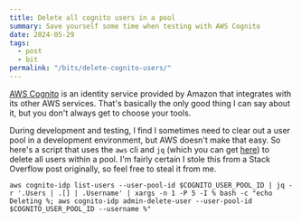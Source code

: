 ```yaml
---
title: Delete all cognito users in a pool
summary: Save yourself some time when testing with AWS Cognito
date: 2024-05-29
tags:
  - post
  - bit
permalink: "/bits/delete-cognito-users/"
---
```


[AWS Cognito](https://aws.amazon.com/cognito/) is an identity service provided by Amazon that integrates with its other AWS services. That's basically the only good thing I can say about it, but you don't always get to choose your tools.

During development and testing, I find I sometimes need to clear out a user pool in a development environment, but AWS doesn't make that easy. So here's a script that uses the `aws` cli and `jq` (which you can get [here](https://github.com/jqlang/jq)) to delete all users within a pool. I'm fairly certain I stole this from a Stack Overflow post originally, so feel free to steal it from me.

```shell
aws cognito-idp list-users --user-pool-id $COGNITO_USER_POOL_ID | jq -r '.Users | .[] | .Username' | xargs -n 1 -P 5 -I % bash -c "echo Deleting %; aws cognito-idp admin-delete-user --user-pool-id $COGNITO_USER_POOL_ID --username %"
```